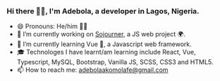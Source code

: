 ### Hi there 👋🏿, I'm Adebola, a developer in Lagos, Nigeria.

- 😄 Pronouns: He/him 🧒🏿
- 🔭 I’m currently working on [Sojourner](https://sojourner.netlify.app), a JS web project 🌍.
- 🌱 I’m currently learning Vue 🍏, a Javascript web framework.
- 🎓 Technologes I have learnt/am learning include React, Vue, Typescript, MySQL, Bootstrap, Vanilla JS, SCSS, CSS3 and HTML5.
- 📫 How to reach me: adebolaakomolafe@gmail.com
